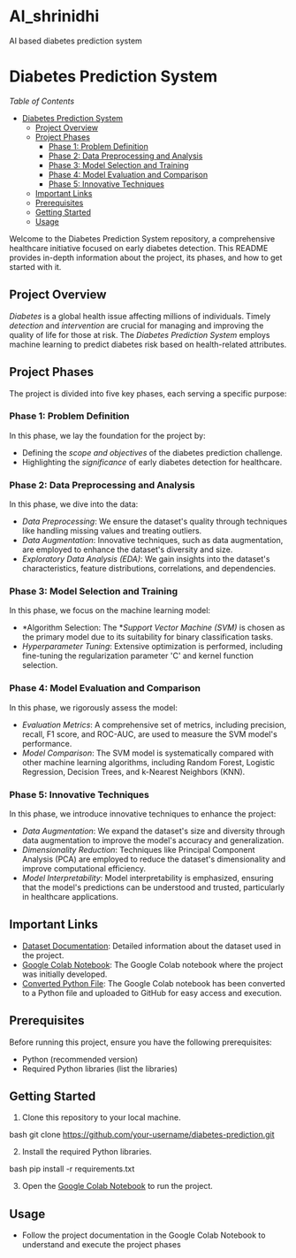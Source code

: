 # AI_shrinidhi
AI based diabetes prediction system

# Diabetes Prediction System

*Table of Contents*
- [Diabetes Prediction System](#diabetes-prediction-system)
  - [Project Overview](#project-overview)
  - [Project Phases](#project-phases)
    - [Phase 1: Problem Definition](#phase-1-problem-definition)
    - [Phase 2: Data Preprocessing and Analysis](#phase-2-data-preprocessing-and-analysis)
    - [Phase 3: Model Selection and Training](#phase-3-model-selection-and-training)
    - [Phase 4: Model Evaluation and Comparison](#phase-4-model-evaluation-and-comparison)
    - [Phase 5: Innovative Techniques](#phase-5-innovative-techniques)
  - [Important Links](#important-links)
  - [Prerequisites](#prerequisites)
  - [Getting Started](#getting-started)
  - [Usage](#usage)
    

Welcome to the Diabetes Prediction System repository, a comprehensive healthcare initiative focused on early diabetes detection. This README provides in-depth information about the project, its phases, and how to get started with it.

## Project Overview

*Diabetes* is a global health issue affecting millions of individuals. Timely *detection* and *intervention* are crucial for managing and improving the quality of life for those at risk. The *Diabetes Prediction System* employs machine learning to predict diabetes risk based on health-related attributes.

## Project Phases

The project is divided into five key phases, each serving a specific purpose:

### Phase 1: Problem Definition

In this phase, we lay the foundation for the project by:

- Defining the *scope and objectives* of the diabetes prediction challenge.
- Highlighting the *significance* of early diabetes detection for healthcare.

### Phase 2: Data Preprocessing and Analysis

In this phase, we dive into the data:

- *Data Preprocessing*: We ensure the dataset's quality through techniques like handling missing values and treating outliers.
- *Data Augmentation*: Innovative techniques, such as data augmentation, are employed to enhance the dataset's diversity and size.
- *Exploratory Data Analysis (EDA)*: We gain insights into the dataset's characteristics, feature distributions, correlations, and dependencies.

### Phase 3: Model Selection and Training

In this phase, we focus on the machine learning model:

- *Algorithm Selection: The **Support Vector Machine (SVM)* is chosen as the primary model due to its suitability for binary classification tasks.
- *Hyperparameter Tuning*: Extensive optimization is performed, including fine-tuning the regularization parameter 'C' and kernel function selection.

### Phase 4: Model Evaluation and Comparison

In this phase, we rigorously assess the model:

- *Evaluation Metrics*: A comprehensive set of metrics, including precision, recall, F1 score, and ROC-AUC, are used to measure the SVM model's performance.
- *Model Comparison*: The SVM model is systematically compared with other machine learning algorithms, including Random Forest, Logistic Regression, Decision Trees, and k-Nearest Neighbors (KNN).

### Phase 5: Innovative Techniques

In this phase, we introduce innovative techniques to enhance the project:

- *Data Augmentation*: We expand the dataset's size and diversity through data augmentation to improve the model's accuracy and generalization.
- *Dimensionality Reduction*: Techniques like Principal Component Analysis (PCA) are employed to reduce the dataset's dimensionality and improve computational efficiency.
- *Model Interpretability*: Model interpretability is emphasized, ensuring that the model's predictions can be understood and trusted, particularly in healthcare applications.

## Important Links

- [Dataset Documentation](https://drive.google.com/file/d/1D3GTHg5Be8HZzIbzj90nZ-olbF6I4mT5/view?usp=drive_link ): Detailed information about the dataset used in the project.
- [Google Colab Notebook](https://colab.research.google.com/drive/1XJiA1pTE-yBfp_sLu62KSYSpCa92rNbq?usp=drive_link): The Google Colab notebook where the project was initially developed.
- [Converted Python File](https://drive.google.com/file/d/1wSkVlCu2-AhF8HdGG9FxslF_qDncUw8j/view?usp=drive_link): The Google Colab notebook has been converted to a Python file and uploaded to GitHub for easy access and execution.

## Prerequisites

Before running this project, ensure you have the following prerequisites:

- Python (recommended version)
- Required Python libraries (list the libraries)

## Getting Started

1. Clone this repository to your local machine.

bash
git clone https://github.com/your-username/diabetes-prediction.git


2. Install the required Python libraries.

bash
pip install -r requirements.txt


3. Open the [Google Colab Notebook](link-to-your-Google-Colab-notebook.ipynb) to run the project.

## Usage

- Follow the project documentation in the Google Colab Notebook to understand and execute the project phases
